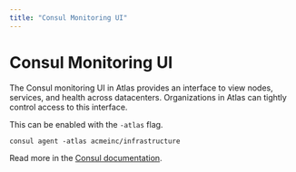 ```yaml
---
title: "Consul Monitoring UI"
---
```

# Consul Monitoring UI

The Consul monitoring UI in Atlas provides an interface to view
nodes, services, and health across datacenters. Organizations in Atlas
can tightly control access to this interface.

This can be enabled with the `-atlas` flag.

    consul agent -atlas acmeinc/infrastructure

Read more in the [Consul documentation](https://consul.io/docs/agent/options.html#_atlas).
